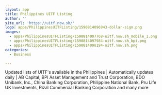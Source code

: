 ```yaml
---
layout: app
title: Philippines UITF Listing
author: ''
site_url: 'https://uitf.now.sh/'
logo: apps/PhilippinesUITFListing/1590814096943-dollar-sign.png
images:
  - apps/PhilippinesUITFListing/1590814097768-uitf.now.sh_mobile_1.png
  - apps/PhilippinesUITFListing/1590814097984-uitf.now.sh_bpi.png
  - apps/PhilippinesUITFListing/1590814098194-uitf.now.sh.png
categories:
  - Business

---
```

Updated lists of UITF's available in the Philippines | Automatically updates daily | AB Capital, BPI Asset Management and Trust Corporation, BDO Unibank, Inc., China Banking Corporation, Philippine National Bank, Pru Life UK Investments, Rizal Commercial Banking Corporation and many more
